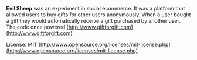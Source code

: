 **Evil Sheep** was an experiment in social ecommerce. It was a platform that allowed users to buy gifts for other users anonymously. When a user bought a gift they would automatically receive a gift purchased by another user. The code once powered [http://www.giftforgift.com](http://www.giftforgift.com)

License: MIT [http://www.opensource.org/licenses/mit-license.php](http://www.opensource.org/licenses/mit-license.php)
